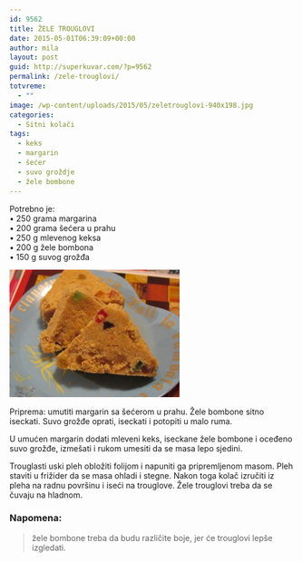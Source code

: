 ```yaml
---
id: 9562
title: ŽELE TROUGLOVI
date: 2015-05-01T06:39:09+00:00
author: mila
layout: post
guid: http://superkuvar.com/?p=9562
permalink: /zele-trouglovi/
totvreme:
  - ""
image: /wp-content/uploads/2015/05/zeletrouglovi-940x198.jpg
categories:
  - Sitni kolači
tags:
  - keks
  - margarin
  - šećer
  - suvo groždje
  - žele bombone
---
```

Potrebno je:  
• 250 grama margarina  
• 200 grama šećera u prahu  
• 250 g mlevenog keksa  
• 200 g žele bombona  
• 150 g suvog grožđa

[<img class="alignnone size-medium wp-image-9594" src="/wp-content/uploads/2015/05/zeletrouglovi-300x225.jpg" alt="zeletrouglovi" width="300" height="225" />](/wp-content/uploads/2015/05/zeletrouglovi-e1430748483768.jpg)

Priprema: umutiti margarin sa šećerom u prahu. Žele bombone sitno iseckati. Suvo grožđe oprati, iseckati i potopiti u malo ruma.

U umućen margarin dodati mleveni keks, iseckane žele bombone i oceđeno suvo grožđe, izmešati i rukom umesiti da se masa lepo sjedini.

Trouglasti uski pleh obložiti folijom i napuniti ga pripremljenom masom. Pleh staviti u frižider da se masa ohladi i stegne. Nakon toga kolač izručiti iz pleha na radnu površinu i iseći na trouglove. Žele trouglovi treba da se čuvaju na hladnom.

### Napomena:
> žele bombone treba da budu različite boje, jer će trouglovi lepše izgledati.